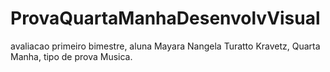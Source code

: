 # ProvaQuartaManhaDesenvolvVisual
avaliacao primeiro bimestre, aluna Mayara Nangela Turatto Kravetz, Quarta Manha, tipo de prova Musica. 
